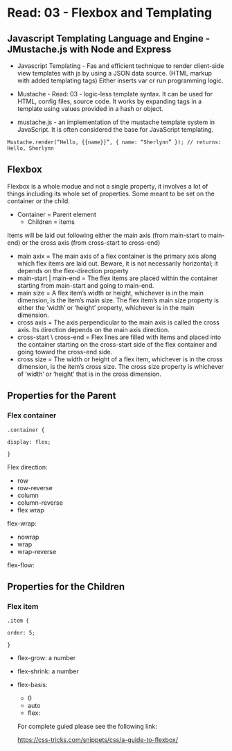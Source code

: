 # Read: 03 - Flexbox and Templating

## Javascript Templating Language and Engine - JMustache.js with Node and Express

- Javascript Templating - Fas and efficient technique to render client-side view templates with js by using a JSON data source. (HTML markup with added templating tags) Either inserts var or run programming logic. 

- Mustache - Read: 03 -  logic-less template syntax. It can be used for HTML, config files, source code. It works by expanding tags in a template using values provided in a hash or object.

- mustache.js - an implementation of the mustache template system in JavaScript. It is often considered the base for JavaScript templating.

`Mustache.render(“Hello, {{name}}”, { name: “Sherlynn” });
// returns: Hello, Sherlynn`

## Flexbox

Flexbox is a whole modue and not a single property, it involves a lot of things including its whole set of properties.  Some meant to be set on the container or the child.

- Container = Parent element
  - Children = items

Items will be laid out following either the main axis (from main-start to main-end) or the cross axis (from cross-start to cross-end)

- main axix =  The main axis of a flex container is the primary axis along which flex items are laid out. Beware, it is not necessarily horizontal; it depends on the flex-direction property
- main-start | main-end = The flex items are placed within the container starting from main-start and going to main-end.
- main size = A flex item’s width or height, whichever is in the main dimension, is the item’s main size. The flex item’s main size property is either the ‘width’ or ‘height’ property, whichever is in the main dimension.
- cross axis = The axis perpendicular to the main axis is called the cross axis. Its direction depends on the main axis direction.
- cross-start \ cross-end = Flex lines are filled with items and placed into the container starting on the cross-start side of the flex container and going toward the cross-end side.
- cross size = The width or height of a flex item, whichever is in the cross dimension, is the item’s cross size. The cross size property is whichever of ‘width’ or ‘height’ that is in the cross dimension.

## Properties for the Parent

### Flex container 

`.container {`

  `display: flex;`

`}`

Flex direction: 
  - row
  - row-reverse
  - column
  - column-reverse
  - flex wrap

flex-wrap:
- nowrap
- wrap
- wrap-reverse

flex-flow:

## Properties for the Children 

### Flex item 

`.item {`

  `order: 5;`

`}`

- flex-grow: a number
- flex-shrink: a number
- flex-basis: 
  - 0
  - auto
  - flex: 

  For complete guied please see the following link: 

  https://css-tricks.com/snippets/css/a-guide-to-flexbox/
  
  